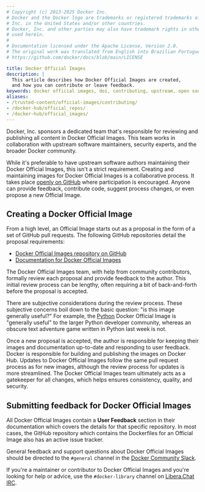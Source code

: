 ```yaml
---
# Copyright (c) 2013-2025 Docker Inc.
# Docker and the Docker logo are trademarks or registered trademarks of Docker,
# Inc. in the United States and/or other countries.
# Docker, Inc. and other parties may also have trademark rights in other terms
# used herein.
#
# Documentation licensed under the Apache License, Version 2.0.
# The original work was translated from English into Brazilian Portuguese.
# https://github.com/docker/docs/blob/main/LICENSE

title: Docker Official Images
description: |
  This article describes how Docker Official Images are created,
  and how you can contribute or leave feedback.
keywords: docker official images, doi, contributing, upstream, open source
aliases:
- /trusted-content/official-images/contributing/
- /docker-hub/official_repos/
- /docker-hub/official_images/
---
```

Docker, Inc. sponsors a dedicated team that's responsible for reviewing and
publishing all content in Docker Official Images. This team works in
collaboration with upstream software maintainers, security experts, and the
broader Docker community.

While it's preferable to have upstream software authors maintaining their
Docker Official Images, this isn't a strict requirement. Creating
and maintaining images for Docker Official Images is a collaborative process.
It takes place [openly on GitHub](https://github.com/docker-library/official-images)
where participation is encouraged. Anyone can provide feedback, contribute
code, suggest process changes, or even propose a new Official Image.

## Creating a Docker Official Image

From a high level, an Official Image starts out as a proposal in the form
of a set of GitHub pull requests. The following GitHub repositories detail the proposal requirements:

- [Docker Official Images repository on GitHub](https://github.com/docker-library/official-images#readme)
- [Documentation for Docker Official Images](https://github.com/docker-library/docs#readme)

The Docker Official Images team, with help from community contributors, formally
review each proposal and provide feedback to the author. This initial review
process can be lengthy, often requiring a bit of back-and-forth before the proposal is accepted.

There are subjective considerations during the review process. These
subjective concerns boil down to the basic question: "is this image generally
useful?" For example, the [Python](https://hub.docker.com/_/python/)
Docker Official Image is "generally useful" to the larger Python developer
community, whereas an obscure text adventure game written in Python last week is
not.

Once a new proposal is accepted, the author is responsible for keeping their
images and documentation up-to-date and responding to user feedback. Docker is
responsible for building and publishing the images on Docker Hub. Updates to
Docker Official Images follow the same pull request process as for new images,
although the review process for updates is more streamlined. The Docker Official
Images team ultimately acts as a gatekeeper for all changes, which helps
ensures consistency, quality, and security.

## Submitting feedback for Docker Official Images

All Docker Official Images contain a **User Feedback** section in their
documentation which covers the details for that specific repository. In most
cases, the GitHub repository which contains the Dockerfiles for an Official
Image also has an active issue tracker.

General feedback and support questions about Docker Official Images
should be directed to the `#general` channel in the [Docker Community Slack](https://dockr.ly/comm-slack).

If you're a maintainer or contributor to Docker Official Images and you're
looking for help or advice, use the `#docker-library` channel on [Libera.Chat IRC](https://libera.chat).
